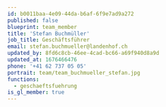 ```yaml
---
id: b0011baa-4e09-44da-b6af-6f9e7ad9a272
published: false
blueprint: team_member
title: 'Stefan Buchmüller'
job_title: Geschäftsführer
email: stefan.buchmueller@landenhof.ch
updated_by: 8fd6c8cb-46ee-4cad-bc66-a69f940d8a9d
updated_at: 1676466476
phone: '+41 62 737 05 05'
portrait: team/team_buchmueller_stefan.jpg
functions:
  - geschaeftsfuehrung
is_gl_member: true
---
```

